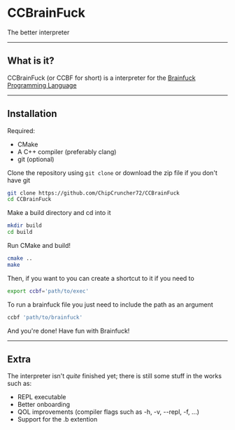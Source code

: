 # CCBrainFuck
The better interpreter

---

## What is it?
CCBrainFuck (or CCBF for short) is a interpreter for the [Brainfuck Programming Language](https://en.wikipedia.org/wiki/Brainfuck)

---

## Installation
Required:
- CMake
- A C++ compiler (preferably clang)
- git (optional)

Clone the repository using `git clone` or download the zip file if you don't have git
```sh
git clone https://github.com/ChipCruncher72/CCBrainFuck
cd CCBrainFuck
```

Make a build directory and cd into it
```sh
mkdir build
cd build
```

Run CMake and build!
```sh
cmake ..
make
```

Then, if you want to you can create a shortcut to it if you need to
```sh
export ccbf='path/to/exec'
```

To run a brainfuck file you just need to include the path as an argument
```sh
ccbf 'path/to/brainfuck'
```

And you're done! Have fun with Brainfuck!

---

## Extra
The interpreter isn't *quite* finished yet; there is still some stuff in the works such as:
- REPL executable
- Better onboarding
- QOL improvements (compiler flags such as -h, -v, --repl, -f, ...)
- Support for the .b extention
